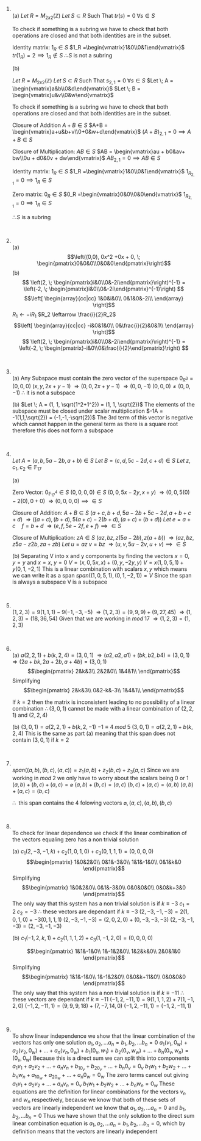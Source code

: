 1. 
	<br>(a)
	$Let \; R = M_{2x2}(\mathbb{Z})$
	$Let \; S \subset R \text{ Such That } tr(s) = 0 \; \forall s \in S$
	
	To check if something is a subring we have to check that both operations are closed and that both identities are in the subset.
	
	Identity matrix:
	$1_R \in S$
	$1_R =\begin{vmatrix}1&0\\0&1\end{vmatrix}$
	$tr(1_R) = 2 \implies 1_R \notin S$
	$\therefore S$ is not a subring 
	
	(b)
	
	$Let \; R = M_{2x2}(\mathbb{Z})$
	$Let \; S \subset R \text{ Such That } s_{2, 1} = 0 \; \forall s \in S$
	$Let \; A = \begin{vmatrix}a&b\\0&d\end{vmatrix}$
	$Let \; B = \begin{vmatrix}u&v\\0&w\end{vmatrix}$
	
	To check if something is a subring we have to check that both operations are closed and that both identities are in the subset.
	
	Closure of Addition
	$A+B \in S$
	$A+B = \begin{vmatrix}a+u&b+v\\0+0&w+d\end{vmatrix}$
	$(A+B)_{2,1} = 0 \implies A+B \in S$
	
	Closure of Multiplication:
	$AB \in S$
	$AB = \begin{vmatrix}au + b0&av+ bw\\0u + d0&0v + dw\end{vmatrix}$
	$AB_{2,1} = 0 \implies AB \in S$ 
	
	Identity matrix:
	$1_R \in S$
	$1_R =\begin{vmatrix}1&0\\0&1\end{vmatrix}$
	$1_{R_{2,1}} = 0 \implies 1_R \in S$
	
	Zero matrix:
	$0_R \in S$
	$0_R =\begin{vmatrix}0&0\\0&0\end{vmatrix}$
	$1_{R_{2,1}} = 0 \implies 1_R \in S$
	
	$\therefore S$ is a subring
	<div style="page-break-after: always; visibility: hidden">\pagebreak</div>
	
2. 
	<br>(a)
	$$\left((0,0), 0x^2 +0x + 0, \; \begin{pmatrix}0&0&0\\0&0&0\end{pmatrix}\right)$$
	(b)
	$$
	\left(2, \; \begin{pmatrix}i&0\\0&-2i\end{pmatrix}\right)^{-1} = 
	\left(-2, \; \begin{pmatrix}i&0\\0&-2i\end{pmatrix}^{-1}\right)
	$$
	$$\left[
	\begin{array}{cc|cc}
	1&0&i&0\\
	0&1&0&-2i\\
	\end{array}
	\right]$$
	$R_1 \leftarrow -iR_1$
	$R_2 \leftarrow \frac{i}{2}R_2$
	$$\left[
		\begin{array}{cc|cc}
		-i&0&1&0\\
		0&\frac{i}{2}&0&1\\
		\end{array}
	\right]$$
	$$
	\left(2, \; \begin{pmatrix}i&0\\0&-2i\end{pmatrix}\right)^{-1} = 
	\left(-2, \; \begin{pmatrix}-i&0\\0&\frac{i}{2}\end{pmatrix}\right)
	$$
	<div style="page-break-after: always; visibility: hidden">\pagebreak</div>
	
3. 
	<br>(a)
	Any Subspace must contain the zero vector of the superspace 
	$0_{R^3} = (0,0,0)$
	$(x, y, 2x +y -1)$
	$\Rightarrow (0, 0, 2x +y -1)$
	$\Rightarrow (0, 0, -1)$
	$(0,0,0) \neq (0,0,-1)$
	$\therefore$ it is not a subspace
	
	(b)
	$Let \; A = (1, 1, \sqrt{1^2+1^2}) = (1, 1, \sqrt{2})$
	The elements of the subspace must be closed under scalar multiplication
	$-1A = -1(1,1,\sqrt{2}) = (-1,-1,-\sqrt{2})$
	The 3rd term of this vector is negative which cannot happen in the general term as there is a square root therefore this does not form a subspace
	<div style="page-break-after: always; visibility: hidden">\pagebreak</div>

4. 
	<br>$Let \; A = (a,b, 5a- 2b, a+b) \in S$
	$Let \; B = (c,d, 5c- 2d, c+d) \in S$
	$Let \; z,c_1,c_2 \in \mathbb{F}_{17}$
	
	(a)
	
	Zero Vector:
	$0_{\mathbb{F}^4_{17}} \in S$
	$(0,0,0,0) \in S$
	$(0,0, 5x-2y, x+y)$
	$\Rightarrow (0,0, 5(0)-2(0), 0+0)$
	$\Rightarrow (0,0,0,0)\implies \in S$
	
	Closure of Addition:
	$A+B \in S$
	$(a+c,b+d,5a-2b + 5c-2d, a+b+c+d)$
	$\Rightarrow ((a+c),(b+d),5(a+c)-2(b+d), (a+c)+(b+d))$
	 $Let\;  e = a+c \quad f = b+d$
	 $\Rightarrow (e,f,5e-2f, e+f) \implies \in S$
	
	Closure of Multiplication:
	$zA \in S$
	$(az, bz, z(5a-2b), z(a+b))$
	$\Rightarrow (az, bz, z5a-z2b, za+zb)$
	$Let \; u = az \; v = bz$
	$\Rightarrow (u, v, 5u-2v, u+v) \implies \in S$
	
	(b)
	Separating V into x and y components by finding the vectors $x = 0, \; y =y$ and $x = x, \; y =0$
	$V = (x,0,5x,x) + (0,y,-2y,y)$
	$V = x(1,0,5,1) + y(0,1,-2,1)$
	This is a linear combination with scalars $x,y$ which means we can write it as a span
	$span((1,0,5,1), (0,1,-2,1)) = V$
	Since the span is always a subspace V is a subspace
	<div style="page-break-after: always; visibility: hidden">\pagebreak</div>
	
5. 
	<br>$(1,2,3) = 9(1,1,1) -9(-1,-3,-5)$
	$\Rightarrow (1,2,3) = (9,9,9) + (9, 27, 45)$
	$\Rightarrow (1,2,3) = (18, 36, 54)$
	Given that we are working in $mod \; 17$
	$\Rightarrow (1,2,3) = (1,2,3)$
	<div style="page-break-after: always; visibility: hidden">\pagebreak</div>

6. 
	<br>(a)
	$a(2,2,1) + b(k, 2, 4) = (3,0,1)$
	$\Rightarrow (a2,a2,a1) + (bk, b2, b4) = (3,0,1)$
	$\Rightarrow (2a + bk,2a + 2b,a + 4b) = (3,0,1)$
	$$\begin{pmatrix}
	2&k&3\\
	2&2&0\\
	1&4&1\\
	\end{pmatrix}$$
	Simplifying
	$$\begin{pmatrix}
	2&k&3\\
	0&2-k&-3\\
	1&4&1\\
	\end{pmatrix}$$
	
	If $k = 2$ then the matrix is inconsistent leading to no possibility of a linear combination
	$\therefore (3,0,1)$ cannot be made with a linear combination of  $(2,2,1) \text{ and } (2, 2, 4)$
	
	(b)
	$(3,0,1) = a(2,2,1) + b(k,2,-1)$
	$-1 \equiv 4 \; mod \; 5$
	$(3,0,1) = a(2,2,1) + b(k,2,4)$
	This is the same as part (a) meaning that this span does not contain $(3,0,1) \; \text{if} \; k = 2$
	<div style="page-break-after: always; visibility: hidden">\pagebreak</div>
7. 
	<br>$span((a, b), (b, c), (a, c)) = z_1(a,b) + z_2(b,c) + z_3(a,c)$
	Since we are working in $mod \; 2$ we only have to worry about the scalars being 0 or 1 
	$(a,b) + (b,c) + (a,c) = \varnothing$
	$(a,b) + (b,c) = (a,c)$
	$(b,c) + (a,c) = (a,b)$
	$(a,b) + (a,c) = (b,c)$
	
	$\therefore \; \text{ this span contains the 4 folowing vectors } \varnothing, (a,c), (a,b), (b,c)$
	<div style="page-break-after: always; visibility: hidden">\pagebreak</div>

8. 
	<br>To check for linear dependence we check if the linear combination of the vectors equaling zero has a non trivial solution
	
	(a)
	$c_1(2,-3,-1,k) + c_2(1,0,1,0) + c_3(0,1,1,1) = (0,0,0,0)$
	$$\begin{pmatrix}
	1&0&2&0\\
	0&1&-3&0\\
	1&1&-1&0\\
	0&1&k&0
	\end{pmatrix}$$
	Simplifying
	$$\begin{pmatrix}
	1&0&2&0\\
	0&1&-3&0\\
	0&0&0&0\\
	0&0&k+3&0
	\end{pmatrix}$$
	The only way that this system has a non trivial solution is if $k \equiv -3$
	$c_1 = 2 \; c_2 = -3$
	$\therefore$ these vectors are dependant if $k \equiv -3$
	 $(2,-3,-1,-3) = 2(1,0,1,0) + -3(0,1,1,1)$
	$(2,-3,-1,-3) = (2,0,2,0) + (0,-3,-3,-3)$
	$(2,-3,-1,-3) = (2,-3,-1,-3)$
	
	(b)
	$c_1(−1, 2, k, 1) + c_2(1, 1, 1, 2) + c_3(1, −1, 2, 0) = (0,0,0,0)$
	
	$$\begin{pmatrix}
	1&1&-1&0\\
	1&-1&2&0\\
	1&2&k&0\\
	2&0&1&0
	\end{pmatrix}$$
	Simplifying
	$$\begin{pmatrix}
	1&1&-1&0\\
	1&-1&2&0\\
	0&0&k+11&0\\
	0&0&0&0
	\end{pmatrix}$$
	The only way that this system has a non trivial solution is if $k \equiv -11$
	$\therefore$ these vectors are dependant if $k \equiv -11$
	$(−1, 2, -11, 1) = 9(1, 1, 1, 2) + 7(1, −1, 2, 0)$
	$(−1, 2, -11, 1) = (9, 9, 9, 18) + (7, −7, 14, 0)$
	$(−1, 2, -11, 1) = (−1, 2, -11, 1)$

	<div style="page-break-after: always; visibility: hidden">\pagebreak</div>

9. 
	<br>To show linear independence we show that the linear combination of the vectors has only one solution $a_1, a_2, \dots a_n = b_1, b_2, \dots b_n = 0$
	$a_1(v_1,0_w) + a_2(v_2,0_w) + \dots + a_n(v_n,0_w) + b_1(0_v, w_1) + b_2(0_v, w_w) + \dots + b_n(0_v, w_n) = (0_v,0_w)$
	Because this is a direct sum we can split this into components
	$a_1v_1 + a_2v_2 + \dots + a_nv_n + b_10_v + b_20_v + \dots + b_n0_v = 0_v$
	$b_1w_1 + b_2w_2 + \dots + b_nw_n + a_10_w + a_20_w + \dots + a_n0_w = 0_w$
	The zero terms cancel out giving
	$a_1v_1 + a_2v_2 + \dots + a_nv_n = 0_v$
	$b_1w_1 + b_2w_2 + \dots + b_nw_n = 0_w$
	These equations are the definition for linear combinations for the vectors $v_n$ and $w_n$ respectively, because we know that both of these sets of vectors are linearly independent we know that $a_1, a_2, \dots a_n = 0$ and $b_1, b_2, \dots b_n = 0$ 
	Thus we have shown that the only solution to the direct sum linear combination equation is $a_1, a_2, \dots a_n = b_1, b_2, \dots b_n = 0$, which by definition means that the vectors are linearly independent
	